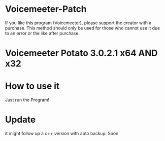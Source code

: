 # Voicemeeter-Patch
If you like this program (Voicemeeter), please support the creator with a purchase. This method should only be used for those who cannot use it due to an error or the like after purchase.

# Voicemeeter Potato 3.0.2.1 x64 AND x32


# How to use it
Just run the Program!


# Update
it might follow up a c++ version with auto backup. Soon
